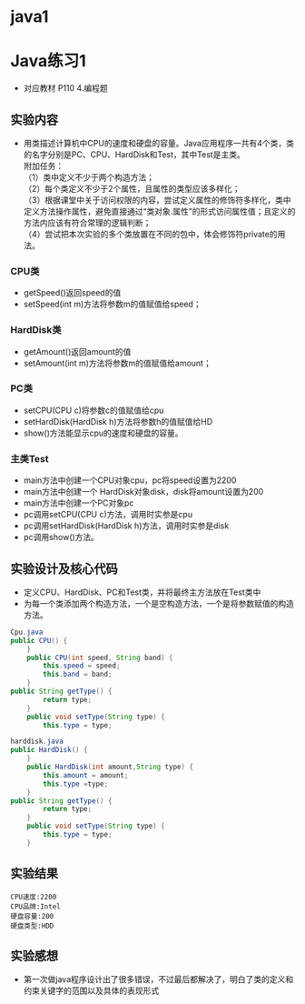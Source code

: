 # java1
# Java练习1
* 对应教材 P110 4.编程题

## 实验内容
* 用类描述计算机中CPU的速度和硬盘的容量。Java应用程序一共有4个类，类的名字分别是PC、CPU、HardDisk和Test，其中Test是主类。<br/>
附加任务：<br/>
（1）类中定义不少于两个构造方法；<br/>
（2）每个类定义不少于2个属性，且属性的类型应该多样化；<br/>
（3）根据课堂中关于访问权限的内容，尝试定义属性的修饰符多样化，类中定义方法操作属性，避免直接通过“类对象.属性”的形式访问属性值；且定义的方法内应该有符合常理的逻辑判断；<br/>
（4）尝试把本次实验的多个类放置在不同的包中，体会修饰符private的用法。<br/>

### CPU类
* getSpeed()返回speed的值
* setSpeed(int m)方法将参数m的值赋值给speed；

### HardDisk类
* getAmount()返回amount的值
* setAmount(int m)方法将参数m的值赋值给amount；

### PC类
* setCPU(CPU c)将参数c的值赋值给cpu
* setHardDisk(HardDisk h)方法将参数h的值赋值给HD
* show()方法能显示cpu的速度和硬盘的容量。

### 主类Test
* main方法中创建一个CPU对象cpu，pc将speed设置为2200
* main方法中创建一个 HardDisk对象disk，disk将amount设置为200
* main方法中创建一个PC对象pc
* pc调用setCPU(CPU c)方法，调用时实参是cpu
* pc调用setHardDisk(HardDisk h)方法，调用时实参是disk
* pc调用show()方法。

## 实验设计及核心代码
* 定义CPU、HardDisk、PC和Test类，并将最终主方法放在Test类中
* 为每一个类添加两个构造方法，一个是空构造方法，一个是将参数赋值的构造方法。
```java
Cpu.java
public CPU() {
	}
	public CPU(int speed, String band) {
		this.speed = speed;
		this.band = band;
	}
public String getType() {
		return type;
	}
	public void setType(String type) {
		this.type = type;
```
```java
harddisk.java
public HardDisk() {
	}
	public HardDisk(int amount,String type) {
		this.amount = amount;
		this.type =type;
	}
public String getType() {
		return type;
	}
	public void setType(String type) {
		this.type = type;
	}
```
## 实验结果
```
CPU速度:2200
CPU品牌:Intel
硬盘容量:200
硬盘类型:HDD
```

## 实验感想
* 第一次做java程序设计出了很多错误，不过最后都解决了，明白了类的定义和约束关键字的范围以及具体的表现形式
